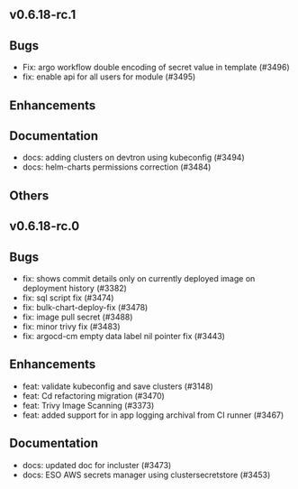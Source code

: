 ## v0.6.18-rc.1

## Bugs
- Fix: argo workflow double encoding of secret value in template (#3496)
- fix: enable api for all users for module (#3495)
## Enhancements
## Documentation
- docs: adding clusters on devtron using kubeconfig (#3494)
- docs: helm-charts permissions correction (#3484)
## Others


## v0.6.18-rc.0

## Bugs
- fix: shows commit details only on currently deployed image on deployment history (#3382)
- fix: sql script fix (#3474)
- fix: bulk-chart-deploy-fix (#3478)
- fix: image pull secret (#3488)
- fix: minor trivy fix (#3483)
- fix: argocd-cm empty data label nil pointer fix (#3443)
## Enhancements
- feat: validate kubeconfig and save clusters (#3148)
- feat: Cd refactoring migration (#3470)
- feat: Trivy Image Scanning (#3373)
- feat: added support for in app logging archival from CI runner (#3467)
## Documentation
- docs: updated doc for incluster (#3473)
- docs: ESO AWS secrets manager using clustersecretstore (#3453)
